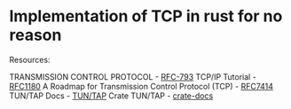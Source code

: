 # Implementation of TCP in rust for no reason 

Resources: 

TRANSMISSION CONTROL PROTOCOL - [RFC-793](https://www.rfc-editor.org/rfc/rfc793.html)
TCP/IP Tutorial - [RFC1180](https://www.rfc-editor.org/rfc/rfc1180)
A Roadmap for Transmission Control Protocol (TCP) - [RFC7414](https://www.rfc-editor.org/rfc/rfc7414.html)
TUN/TAP Docs - [TUN/TAP](https://www.kernel.org/doc/Documentation/networking/tuntap.txt)
Crate TUN/TAP - [crate-docs](https://docs.rs/tun-tap/latest/tun_tap/)




